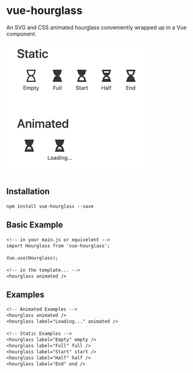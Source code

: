 # vue-hourglass

An SVG and CSS animated hourglass conveniently wrapped up in a Vue component.

![Screenshot](./img/hourglass.gif)

## Installation

    npm install vue-hourglass --save

## Basic Example

    <!-- in your main.js or equivelent -->
    import Hourglass from 'vue-hourglass';

    Vue.use(Hourglass);

    <!-- in the template... -->
    <hourglass animated />

## Examples

    <!-- Animated Examples -->
    <hourglass animated />
    <hourglass label="Loading..." animated />

    <!-- Static Examples -->
    <hourglass label="Empty" empty />
    <hourglass label="Full" full />
    <hourglass label="Start" start />
    <hourglass label="Half" half />
    <hourglass label="End" end />
